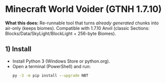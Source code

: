 # Minecraft World Voider (GTNH 1.7.10)

**What this does:** Re-runnable tool that turns *already generated* chunks into air-only (keeps biomes). Compatible with 1.7.10 Anvil (classic Sections: Blocks/Data/SkyLight/BlockLight + 256-byte Biomes).

## 1) Install
- Install Python 3 (Windows Store or python.org).
- Open a terminal (PowerShell) and run:
  ```bat
  py -3 -m pip install --upgrade NBT
